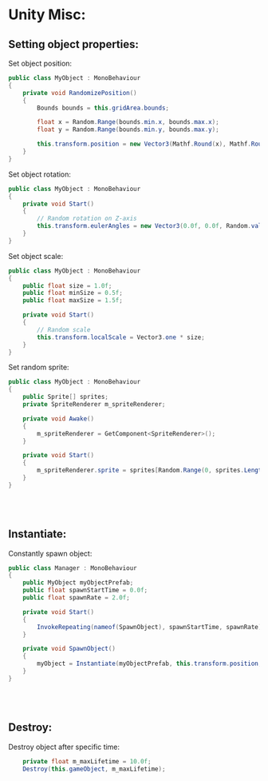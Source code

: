 # Unity Misc:

## Setting object properties:
Set object position:
```c#
public class MyObject : MonoBehaviour
{
    private void RandomizePosition()
    {
        Bounds bounds = this.gridArea.bounds;

        float x = Random.Range(bounds.min.x, bounds.max.x);
        float y = Random.Range(bounds.min.y, bounds.max.y);

        this.transform.position = new Vector3(Mathf.Round(x), Mathf.Round(y));
    }
}
```

Set object rotation:
```c#
public class MyObject : MonoBehaviour
{
    private void Start()
    {
        // Random rotation on Z-axis
        this.transform.eulerAngles = new Vector3(0.0f, 0.0f, Random.value * 360.0f);
    }
}
```

Set object scale:
```c#
public class MyObject : MonoBehaviour
{
    public float size = 1.0f;
    public float minSize = 0.5f;
    public float maxSize = 1.5f;

    private void Start()
    {
        // Random scale
        this.transform.localScale = Vector3.one * size;
    }
}
```

Set random sprite:
```c#
public class MyObject : MonoBehaviour
{
    public Sprite[] sprites;
    private SpriteRenderer m_spriteRenderer;

    private void Awake()
    {
        m_spriteRenderer = GetComponent<SpriteRenderer>();
    }

    private void Start()
    {
        m_spriteRenderer.sprite = sprites[Random.Range(0, sprites.Length)];
    }
}
```

<br>
<br>

## Instantiate:
Constantly spawn object:
```c#
public class Manager : MonoBehaviour
{
    public MyObject myObjectPrefab;
    public float spawnStartTime = 0.0f;
    public float spawnRate = 2.0f;

    private void Start()
    {
        InvokeRepeating(nameof(SpawnObject), spawnStartTime, spawnRate);
    }

    private void SpawnObject()
    {
        myObject = Instantiate(myObjectPrefab, this.transform.position, this.transform.rotation);
    }
}
```

<br>
<br>

## Destroy:
Destroy object after specific time:
```c#
    private float m_maxLifetime = 10.0f;
    Destroy(this.gameObject, m_maxLifetime);
```
